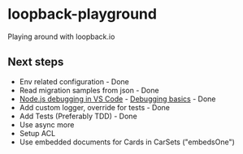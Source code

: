 # loopback-playground

Playing around with loopback.io

## Next steps

- Env related configuration - Done
- Read migration samples from json - Done
- [Node.js debugging in VS Code](https://code.visualstudio.com/docs/nodejs/nodejs-debugging) - [Debugging basics](https://nodejs.org/de/docs/guides/debugging-getting-started/) - Done
- Add custom logger, override for tests - Done
- Add Tests (Preferably TDD) - Done
- Use async more
- Setup ACL
- Use embedded documents for Cards in CarSets ("embedsOne")
